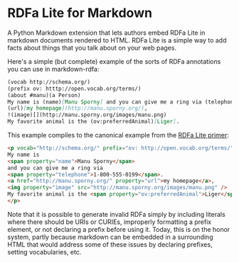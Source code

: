 # RDFa Lite for Markdown
A Python Markdown extension that lets authors embed RDFa Lite in markdown documents rendered to HTML. RDFa Lite is a simple way to add facts about things that you talk about on your web pages.

Here's a simple (but complete) example of the sorts of RDFa annotations you can use in markdown-rdfa:

```markdown
(vocab http://schema.org/)
(prefix ov: htttp://open.vocab.org/terms/)
(about #manu)(a Person)
My name is (name)[Manu Sporny] and you can give me a ring via (telephone)[1-800-555-0199].
(url)[my homepage](http://manu.sporny.org/),
!(image)[](http://manu.sporny.org/images/manu.png)
My favorite animal is the (ov:preferredAnimal)[Liger].
```

This example compiles to the canonical example from the [RDFa Lite primer](http://www.w3.org/TR/rdfa-lite/):

```html
<p vocab="http://schema.org/" prefix="ov: http://open.vocab.org/terms/" resource="#manu" typeof="Person">
My name is
<span property="name">Manu Sporny</span>
and you can give me a ring via
<span property="telephone">1-800-555-0199</span>.
<a href="http://manu.sporny.org/" property="url">my homepage</a>,
<img property="image" src="http://manu.sporny.org/images/manu.png" />
My favorite animal is the <span property="ov:preferredAnimal">Liger</span>.
</p>
```

Note that it is possible to generate invalid RDFa simply by including literals where there should be URIs or CURIEs, improperly formatting a prefix element, or not declaring a prefix before using it. Today, this is on the honor system, partly because markdown can be embedded in a surrounding HTML that would address some of these issues by declaring prefixes, setting vocabularies, etc. 
